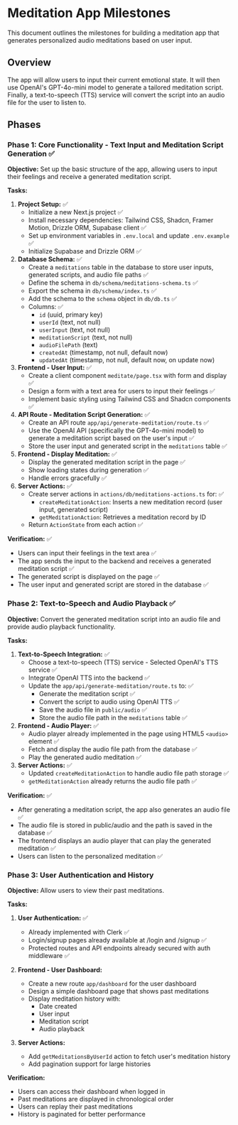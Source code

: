 # Meditation App Milestones

This document outlines the milestones for building a meditation app that generates personalized audio meditations based on user input.

## Overview

The app will allow users to input their current emotional state. It will then use OpenAI's GPT-4o-mini model to generate a tailored meditation script. Finally, a text-to-speech (TTS) service will convert the script into an audio file for the user to listen to.

## Phases

### Phase 1: Core Functionality - Text Input and Meditation Script Generation ✅

**Objective:** Set up the basic structure of the app, allowing users to input their feelings and receive a generated meditation script.

**Tasks:**

1. **Project Setup:** ✅
    -   Initialize a new Next.js project ✅
    -   Install necessary dependencies: Tailwind CSS, Shadcn, Framer Motion, Drizzle ORM, Supabase client ✅
    -   Set up environment variables in `.env.local` and update `.env.example` ✅
    -   Initialize Supabase and Drizzle ORM ✅
2. **Database Schema:** ✅
    -   Create a `meditations` table in the database to store user inputs, generated scripts, and audio file paths ✅
    -   Define the schema in `db/schema/meditations-schema.ts` ✅
    -   Export the schema in `db/schema/index.ts` ✅
    -   Add the schema to the `schema` object in `db/db.ts` ✅
    -   Columns: ✅
        -   `id` (uuid, primary key)
        -   `userId` (text, not null)
        -   `userInput` (text, not null)
        -   `meditationScript` (text, not null)
        -   `audioFilePath` (text)
        -   `createdAt` (timestamp, not null, default now)
        -   `updatedAt` (timestamp, not null, default now, on update now)
3. **Frontend - User Input:** ✅
    -   Create a client component `meditate/page.tsx` with form and display ✅
    -   Design a form with a text area for users to input their feelings ✅
    -   Implement basic styling using Tailwind CSS and Shadcn components ✅
4. **API Route - Meditation Script Generation:** ✅
    -   Create an API route `app/api/generate-meditation/route.ts` ✅
    -   Use the OpenAI API (specifically the GPT-4o-mini model) to generate a meditation script based on the user's input ✅
    -   Store the user input and generated script in the `meditations` table ✅
5. **Frontend - Display Meditation:** ✅
    -   Display the generated meditation script in the page ✅
    -   Show loading states during generation ✅
    -   Handle errors gracefully ✅
6. **Server Actions:** ✅
    -   Create server actions in `actions/db/meditations-actions.ts` for: ✅
        -   `createMeditationAction`: Inserts a new meditation record (user input, generated script)
        -   `getMeditationAction`: Retrieves a meditation record by ID
    -   Return `ActionState` from each action ✅

**Verification:** ✅

-   Users can input their feelings in the text area ✅
-   The app sends the input to the backend and receives a generated meditation script ✅
-   The generated script is displayed on the page ✅
-   The user input and generated script are stored in the database ✅

### Phase 2: Text-to-Speech and Audio Playback ✅

**Objective:** Convert the generated meditation script into an audio file and provide audio playback functionality.

**Tasks:**

1. **Text-to-Speech Integration:** ✅
    -   Choose a text-to-speech (TTS) service - Selected OpenAI's TTS service ✅
    -   Integrate OpenAI TTS into the backend ✅
    -   Update the `app/api/generate-meditation/route.ts` to: ✅
        -   Generate the meditation script ✅
        -   Convert the script to audio using OpenAI TTS ✅
        -   Save the audio file in `public/audio` ✅
        -   Store the audio file path in the `meditations` table ✅
2. **Frontend - Audio Player:** ✅
    -   Audio player already implemented in the page using HTML5 `<audio>` element ✅
    -   Fetch and display the audio file path from the database ✅
    -   Play the generated audio meditation ✅
3. **Server Actions:** ✅
    -   Updated `createMeditationAction` to handle audio file path storage ✅
    -   `getMeditationAction` already returns the audio file path ✅

**Verification:** ✅

-   After generating a meditation script, the app also generates an audio file ✅
-   The audio file is stored in public/audio and the path is saved in the database ✅
-   The frontend displays an audio player that can play the generated meditation ✅
-   Users can listen to the personalized meditation ✅

### Phase 3: User Authentication and History

**Objective:** Allow users to view their past meditations.

**Tasks:**

1. **User Authentication:** ✅
    - Already implemented with Clerk ✅
    - Login/signup pages already available at /login and /signup ✅
    - Protected routes and API endpoints already secured with auth middleware ✅

2. **Frontend - User Dashboard:**
    - Create a new route `app/dashboard` for the user dashboard
    - Design a simple dashboard page that shows past meditations
    - Display meditation history with:
        - Date created
        - User input
        - Meditation script
        - Audio playback

3. **Server Actions:**
    - Add `getMeditationsByUserId` action to fetch user's meditation history
    - Add pagination support for large histories

**Verification:**

- Users can access their dashboard when logged in
- Past meditations are displayed in chronological order
- Users can replay their past meditations
- History is paginated for better performance
